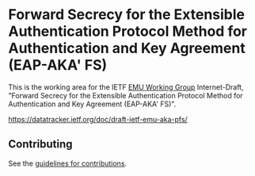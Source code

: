 # Forward Secrecy for the Extensible Authentication Protocol Method for Authentication and Key Agreement (EAP-AKA' FS)


This is the working area for the IETF [EMU Working Group](https://datatracker.ietf.org/wg/emu/documents/) Internet-Draft, "Forward Secrecy for the Extensible Authentication Protocol Method for Authentication and Key Agreement (EAP-AKA' FS)".

https://datatracker.ietf.org/doc/draft-ietf-emu-aka-pfs/

## Contributing

See the
[guidelines for contributions](https://github.com/emu-wg/draft-ietf-emu-eap-tls13/blob/master/CONTRIBUTING.md).

